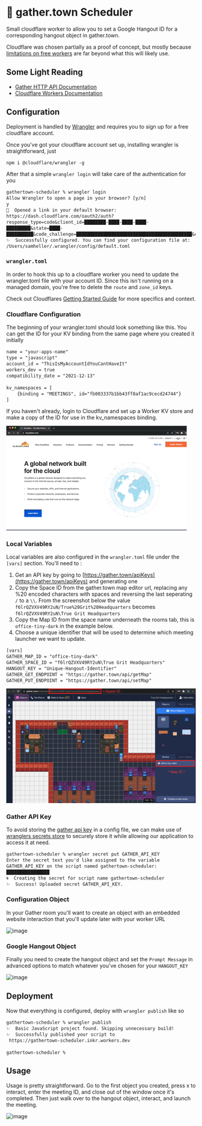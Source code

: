# 👷 gather.town Scheduler

Small cloudflare worker to allow you to set a Google Hangout ID for a corresponding hangout object in gather.town. 

Cloudflare was chosen partially as a proof of concept, but mostly because [limitations on free workers](https://developers.cloudflare.com/workers/platform/limits) are far beyond what this will likely use. 

## Some Light Reading
* [Gather HTTP API Documentation](https://www.notion.so/Gather-HTTP-API-3bbf6c59325f40aca7ef5ce14c677444)
* [Cloudflare Workers Documentation](https://developers.cloudflare.com/workers/)

## Configuration
Deployment is handled by [Wrangler](https://developers.cloudflare.com/workers/cli-wrangler/authentication) and requires you to sign up for a free cloudflare account. 

Once you've got your cloudflare account set up, installing wrangler is straightforward, just
```shell
npm i @cloudflare/wrangler -g
```

After that a simple `wrangler login` will take care of the authentication for you
```
gathertown-scheduler % wrangler login
Allow Wrangler to open a page in your browser? [y/n]
y
💁  Opened a link in your default browser: https://dash.cloudflare.com/oauth2/auth?response_type=code&client_id=████████-████-████-████-█████████&state=████-██████████&code_challenge=███████████████████████████████████████████&code_challenge_method=S256&redirect_uri=http%3A%2F%2Flocalhost%3A8976%2Foauth%2Fcallback&scope=account%3Aread+user%3Aread+workers%3Awrite+workers_kv%3Awrite+workers_routes%3Awrite+workers_scripts%3Awrite+workers_tail%3Aread+zone%3Aread+offline_access
✨  Successfully configured. You can find your configuration file at: /Users/samheller/.wrangler/config/default.toml
```

### `wrangler.toml`
In order to hook this up to a cloudflare worker you need to update the wrangler.toml file with your account ID. Since this isn't running on a managed domain, you're free to delete the `route` and `zone_id` keys.

Check out Cloudflares [Getting Started Guide](https://developers.cloudflare.com/workers/get-started/guide) for more specifics and context.

### Cloudflare Configuration
The beginning of your wrangler.toml should look something like this. You can get the ID for your KV binding from the same page where you created it initially
```
name = "your-apps-name"
type = "javascript"
account_id = "ThisIsMyAccountIdYouCantHaveIt"
workers_dev = true
compatibility_date = "2021-12-13"

kv_namespaces = [
    {binding = "MEETINGS", id="fb003337b1bb43ff8af1ac9cecd24744"}
]

```

If you haven't already, login to Cloudflare and set up a Worker KV store and make a copy of the ID for use in the kv_namespaces binding. 

![image](./img/create-kv-cloudflare.gif) 



### Local Variables
Local variables are also configured in the `wrangler.toml` file under the `[vars]` section. You'll need to :
1. Get an API key by going to [https://gather.town/apiKeys](https://gather.town/apiKeys) and generating one
2. Copy the Space ID from the gather.town map editor url, replacing any %20 encoded characters with spaces and reversing the last seperating `/` to a `\\`. From the screenshot below the value `f6lrQZVXV49RY2uN/True%20Grit%20Headquarters` becomes `f6lrQZVXV49RY2uN\True Grit Headquarters`
3. Copy the Map ID from the space name underneath the rooms tab, this is `office-tiny-dark` in the example below.
4. Choose a unique identifier that will be used to determine which meeting launcher we want to update.

```
[vars]
GATHER_MAP_ID = "office-tiny-dark"
GATHER_SPACE_ID = "f6lrQZVXV49RY2uN\True Grit Headquarters"
HANGOUT_KEY = "Unique-Hangout-Identifier"
GATHER_GET_ENDPOINT = "https://gather.town/api/getMap"
GATHER_PUT_ENDPOINT = "https://gather.town/api/setMap"
```

![image](./img/id-locations.png) 

### Gather API Key

To avoid storing the [gather api key](https://gather.town/apiKeys) in a config file, we can make use of [wranglers secrets store](https://developers.cloudflare.com/workers/cli-wrangler/commands#secret) to securely store it while allowing our application to access it at need. 
```
gathertown-scheduler % wrangler secret put GATHER_API_KEY
Enter the secret text you'd like assigned to the variable GATHER_API_KEY on the script named gathertown-scheduler:
████████████████
🌀  Creating the secret for script name gathertown-scheduler
✨  Success! Uploaded secret GATHER_API_KEY.
```


### Configuration Object
In your Gather room you'll want to create an object with an embedded website interaction that you'll update later with your worker URL

![image](./img/build-meeting-config-object.gif) 

### Google Hangout Object
Finally you need to create the hangout object and set the `Prompt Message` in advanced options to match whatever you've chosen for your `HANGOUT_KEY`

![image](./img/create-hangout-caller.gif) 

## Deployment

Now that everything is configured, deploy with `wrangler publish` like so 

```
gathertown-scheduler % wrangler publish
✨  Basic JavaScript project found. Skipping unnecessary build!
✨  Successfully published your script to
 https://gathertown-scheduler.inkr.workers.dev

gathertown-scheduler % 
```

## Usage
Usage is pretty straightforward. Go to the first object you created, press x to interact, enter the meeting ID, and close out of the window once it's completed. Then just walk over to the hangout object, interact, and launch the meeting. 

![image](./img/meeting-config-demo.gif) 
